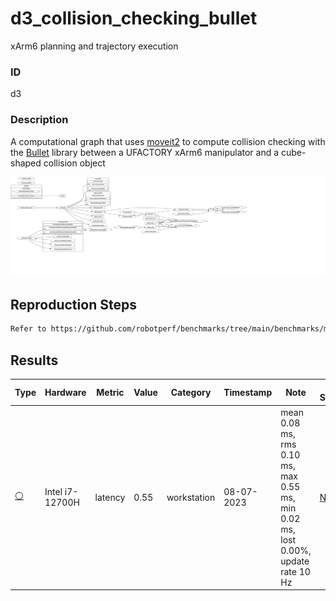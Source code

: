 # d3_collision_checking_bullet

xArm6 planning and trajectory execution

### ID
d3

### Description
A computational graph that uses [moveit2](https://github.com/ros-planning/moveit2) to compute collision checking with the [Bullet](https://github.com/bulletphysics/bullet3) library between a UFACTORY xArm6 manipulator and a cube-shaped collision object

![](../../../imgs/d3_collision_checking_bullet.svg)

## Reproduction Steps

```bash
Refer to https://github.com/robotperf/benchmarks/tree/main/benchmarks/manipulation/d3_collision_checking_bullet and review the launch files to reproduce this package.
```

## Results

| Type | Hardware | Metric | Value | Category | Timestamp | Note | Data Source |
| --- | --- | --- | --- | --- | --- | --- | --- |
| [:white_circle:](https://github.com/robotperf/benchmarks/blob/main/benchmarks/README.md#type) | Intel i7-12700H | latency | 0.55 | workstation | 08-07-2023 | mean 0.08 ms, rms 0.10 ms, max 0.55 ms, min 0.02 ms, lost 0.00%, update rate 10 Hz | [N/A](https://github.com/robotperf/rosbags/tree/main/N/A) |

